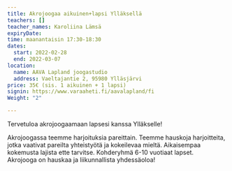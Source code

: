 ```yaml
---
title: Akrojoogaa aikuinen+lapsi Ylläksellä
teachers: []
teacher_names: Karoliina Lämsä
expiryDate: 
time: maanantaisin 17:30-18:30
dates:
  start: 2022-02-28
  end: 2022-03-07
location:
  name: AAVA Lapland joogastudio
  address: Vaeltajantie 2, 95980 Ylläsjärvi
price: 35€ (sis. 1 aikuinen + 1 lapsi)
signin: https://www.varaaheti.fi/aavalapland/fi
Weight: "2"

---
```

Tervetuloa akrojoogaamaan lapsesi kanssa Ylläkselle!

Akrojoogassa teemme harjoituksia pareittain. Teemme hauskoja harjoitteita, jotka vaativat pareilta yhteistyötä ja kokeilevaa mieltä. Aikaisempaa kokemusta lajista ette tarvitse. Kohderyhmä 6-10 vuotiaat lapset.  
Akrojooga on hauskaa ja liikunnallista yhdessäoloa!
